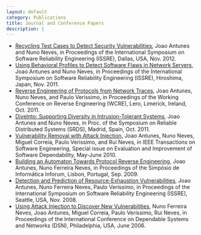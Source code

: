 ```yaml
---
layout: default
category: Publications
title: Journal and Conference Papers
description: |
---
```


- [Recycling Test Cases to Detect Security Vulnerabilities](http://2012.issre.net/content/research-papers), Joao Antunes and Nuno Neves, in Proceedings of the International Symposium on Software Reliability Engineering (ISSRE), Dallas, USA, Nov. 2012.
- [Using Behavioral Profiles to Detect Software Flaws in Network Servers](http://www.navigators.di.fc.ul.pt/wiki/Publication:Antunes11d), Joao Antunes and Nuno Neves, in Proceedings of the International Symposium on Software Reliability Engineering (ISSRE), Hiroshima, Japan, Nov. 2011.
- [Reverse Engineering of Protocols from Network Traces](http://www.navigators.di.fc.ul.pt/wiki/Publication:Antunes11c), Joao Antunes, Nuno Neves, and Paulo Verissimo, in Proceedings of the Working Conference on Reverse Engineering (WCRE), Lero, Limerick, Ireland, Oct. 2011.
- [DiveInto: Supporting Diversity in Intrusion-Tolerant Systems](http://www.navigators.di.fc.ul.pt/wiki/Publication:Antunes11b), Joao Antunes and Nuno Neves, in Proc. of the Symposium on Reliable Distributed Systems (SRDS), Madrid, Spain, Oct. 2011.
- [Vulnerability Removal with Attack Injection](http://www.navigators.di.fc.ul.pt/wiki/Publication:Antunes10), Joao Antunes, Nuno Neves, Miguel Correia, Paulo Verissimo, and Rui Neves, in IEEE Transactions on Software Engineering, Special issue on Evaluation and Improvement of Software Dependability, May-June 2010.
- [Building an Automaton Towards Protocol Reverse Engineering](http://www.navigators.di.fc.ul.pt/wiki/Publication:Antunes09), Joao Antunes, Nuno Ferreira Neves, in Proceedings of the Simpósio de Informática Inforum, Lisbon, Portugal, Sep. 2009.
- [Detection and Prediction of Resource-Exhaustion Vulnerabilities](http://www.navigators.di.fc.ul.pt/wiki/Publication:Joao-antunes2008detection-and-219), Joao Antunes, Nuno Ferreira Neves, Paulo Veríssimo, in Proceedings of the International Symposium on Software Reliability Engineering (ISSRE), Seattle, USA, Nov. 2008.
- [Using Attack Injection to Discover New Vulnerabilities](http://www.navigators.di.fc.ul.pt/wiki/Publication:Nuno-ferreira-neves2006using-attack-179), Nuno Ferreira Neves, Joao Antunes, Miguel Correia, Paulo Veríssimo, Rui Neves, in Proceedings of the International Conference on Dependable Systems and Networks (DSN), Philadelphia, USA, June 2006.

